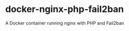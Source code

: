 docker-nginx-php-fail2ban
=========================

A Docker container running nginx with PHP and Fail2ban
